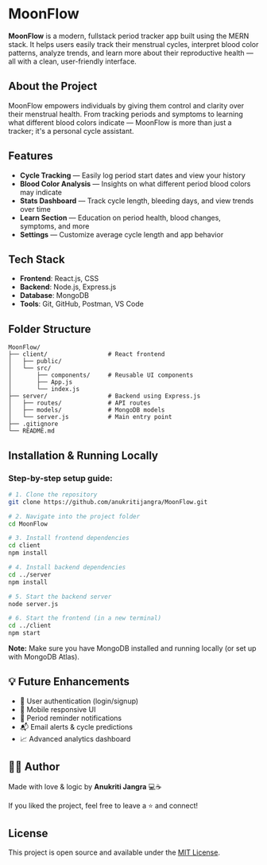 # MoonFlow

**MoonFlow** is a modern, fullstack period tracker app built using the MERN stack. It helps users easily track their menstrual cycles, interpret blood color patterns, analyze trends, and learn more about their reproductive health — all with a clean, user-friendly interface.


## About the Project

MoonFlow empowers individuals by giving them control and clarity over their menstrual health. From tracking periods and symptoms to learning what different blood colors indicate — MoonFlow is more than just a tracker; it's a personal cycle assistant.


## Features

- **Cycle Tracking** — Easily log period start dates and view your history
- **Blood Color Analysis** — Insights on what different period blood colors may indicate
- **Stats Dashboard** — Track cycle length, bleeding days, and view trends over time
- **Learn Section** — Education on period health, blood changes, symptoms, and more
- **Settings** — Customize average cycle length and app behavior


## Tech Stack

- **Frontend**: React.js, CSS
- **Backend**: Node.js, Express.js
- **Database**: MongoDB
- **Tools**: Git, GitHub, Postman, VS Code


## Folder Structure

```
MoonFlow/
├── client/                 # React frontend
│   ├── public/
│   └── src/
│       ├── components/     # Reusable UI components
│       ├── App.js
│       └── index.js
├── server/                 # Backend using Express.js
│   ├── routes/             # API routes
│   ├── models/             # MongoDB models
│   └── server.js           # Main entry point
├── .gitignore
└── README.md
```


## Installation & Running Locally

### Step-by-step setup guide:

```bash
# 1. Clone the repository
git clone https://github.com/anukritijangra/MoonFlow.git

# 2. Navigate into the project folder
cd MoonFlow

# 3. Install frontend dependencies
cd client
npm install

# 4. Install backend dependencies
cd ../server
npm install

# 5. Start the backend server
node server.js

# 6. Start the frontend (in a new terminal)
cd ../client
npm start
```

**Note:** Make sure you have MongoDB installed and running locally (or set up with MongoDB Atlas).


## 💡 Future Enhancements

- 🔐 User authentication (login/signup)
- 📱 Mobile responsive UI
- 🔔 Period reminder notifications
- 📬 Email alerts & cycle predictions
- 📈 Advanced analytics dashboard


## 🙋‍♀️ Author

Made with love & logic by **Anukriti Jangra** 💻☕

If you liked the project, feel free to leave a ⭐️ and connect!


## License

This project is open source and available under the [MIT License](LICENSE).

